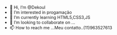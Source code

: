 - 👋 Hi, I’m @Dekoul
- 👀 I’m interested in progamação
- 🌱 I’m currently learning HTML5,CSS3,JS
- 💞️ I’m looking to collaborate on ...
- 📫 How to reach me ...Meu contatto..(11)963527613

<!---
Dekoul/Dekoul is a ✨ special ✨ repository because its `README.md` (this file) appears on your GitHub profile.
You can click the Preview link to take a look at your changes.
--->

